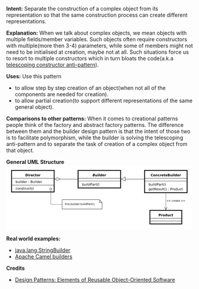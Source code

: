 **Intent:** Separate the construction of a complex object from its
representation so that the same construction process can create different
representations.

**Explanation:** When we talk about complex objects, we mean objects with multiple fields/member variables.
Such objects often require constructors with multiple(more then 3-4) parameters, while some of members might not need to be
initialised at creation, maybe not at all. Such situations force us to resort to multiple constructors which in turn
bloats the code(a.k.a [telescoping constructor anti-pattern](/../../../blob/master/Glossary/TelescopingConstuctor.md)).

**Uses:** Use this pattern
* to allow step by step creation of an object(when not all of the components are needed for creation).
* to allow partial creation(to support different representations of the same general object).

**Comparisons to other patterns:** When it comes to creational patterns people think of the factory and abstract
factory patterns. The difference between them and the builder design pattern is that the intent of those two
is to facilitate polymorphism, while the builder is solving the telescoping anti-pattern and to separate the task
of creation of a complex object from that object.

**General UML Structure**
![alt text](Builder.png "Builder")

**Real world examples:**

* [java.lang.StringBuilder](http://docs.oracle.com/javase/8/docs/api/java/lang/StringBuilder.html)
* [Apache Camel builders](https://github.com/apache/camel/tree/0e195428ee04531be27a0b659005e3aa8d159d23/camel-core/src/main/java/org/apache/camel/builder)

**Credits**

* [Design Patterns: Elements of Reusable Object-Oriented Software](http://www.amazon.com/Design-Patterns-Elements-Reusable-Object-Oriented/dp/0201633612)